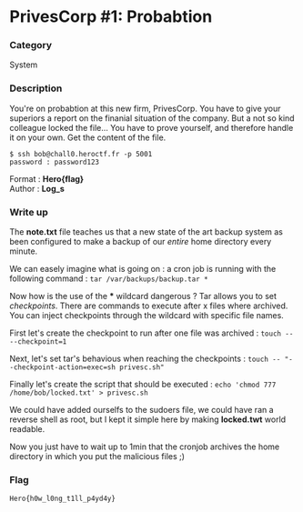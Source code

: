 # PrivesCorp #1: Probabtion

### Category

System

### Description

You're on probabtion at this new firm, PrivesCorp. You have to give your superiors a report on the finanial situation of the company. But a not so kind colleague locked the file... You have to prove yourself, and therefore handle it on your own. Get the content of the file.

```shell
$ ssh bob@chall0.heroctf.fr -p 5001
password : password123
```

Format : **Hero{flag}**<br>
Author : **Log_s**

### Write up

The **note.txt** file teaches us that a new state of the art backup system as been configured to make a backup of our *entire* home directory every minute.

We can easely imagine what is going on : a cron job is running with the following command : ```tar /var/backups/backup.tar *```

Now how is the use of the **\*** wildcard dangerous ? Tar allows you to set *checkpoints*. There are commands to execute after x files where archived. You can inject checkpoints through the wildcard with specific file names.

First let's create the checkpoint to run after one file was archived : ```touch -- --checkpoint=1```

Next, let's set tar's behavious when reaching the checkpoints : ```touch -- "--checkpoint-action=exec=sh privesc.sh"```

Finally let's create the script that should be executed : ```echo 'chmod 777 /home/bob/locked.txt' > privesc.sh```

We could have added ourselfs to the sudoers file, we could have ran a reverse shell as root, but I kept it simple here by making **locked.twt** world readable.

Now you just have to wait up to 1min that the cronjob archives the home directory in which you put the malicious files ;)

### Flag

```Hero{h0w_l0ng_t1ll_p4yd4y}```